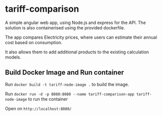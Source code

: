 # tariff-comparison

A simple angular web app, using Node.js and express for the API. The solution is also containerised using the provided dockerfile.

The app compares Electricity prices, where users can estimate their annual cost based on consumption.

It also allows them to add additional products to the existing calculation models.

## Build Docker Image and Run container

Run `docker build -t tariff-node-image .` to build the image.

Run `docker run -d -p 8080:8080 --name tariff-comparison-app tariff-node-image` to run the container

Open on `http://localhost:8080/`
